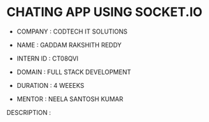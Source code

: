 # CHATING APP USING SOCKET.IO

* COMPANY : CODTECH IT SOLUTIONS

* NAME : GADDAM RAKSHITH REDDY

* INTERN ID : CT08QVI

* DOMAIN : FULL STACK DEVELOPMENT

* DURATION : 4 WEEEKS

* MENTOR : NEELA SANTOSH KUMAR

DESCRIPTION :

